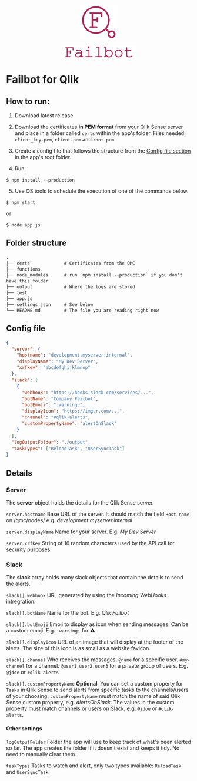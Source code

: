 <p align="center">
  <img width="100" src="./assets/failbot-logo.png" alt="failbot logo">
</p>
<p align="center">
  <img width="200" src="./assets/failbot-title.png" alt="failbot">
</p>

# Failbot for Qlik

## How to run:
1. Download latest release.

2. Download the certificates **in PEM format** from your Qlik Sense server and place in a folder called `certs` within the app's folder. Files needed: `client_key.pem`, `client.pem` and `root.pem`.

3. Create a config file that follows the structure from the [Config file section](#configFile) in the app's root folder.

4. Run: 
```shell
$ npm install --production
```

5. Use OS tools to schedule the execution of one of the commands below.
```shell
$ npm start
```
or 
```shell
$ node app.js
```


## Folder structure
```
.
├── certs             # Certificates from the QMC
├── functions         
├── node_modules      # run `npm install --production` if you don't have this folder
├── output            # Where the logs are stored
├── test              
├── app.js            
├── settings.json     # See below      
└── README.md         # The file you are reading right now
```


## <a name="configFile"></a> Config file
```json
{
  "server": {
    "hostname": "development.myserver.internal",
    "displayName": "My Dev Server",
    "xrfkey": "abcdefghijklmnop"
  },
  "slack": [
    {
      "webhook": "https://hooks.slack.com/services/...",
      "botName": "Company Failbot",
      "botEmoji": ":warning:",
      "displayIcon": "https://imgur.com/...",
      "channel": "#qlik-alerts",
      "customPropertyName": "alertOnSlack"
    }
  ],
  "logOutputFolder": "./output",
  "taskTypes": ["ReloadTask", "UserSyncTask"]
}
```


## Details

### Server
The **server** object holds the details for the Qlik Sense server.

`server.hostname` Base URL of the server. It should match the field `Host name` on /qmc/nodes/ e.g. _development.myserver.internal_

`server.displayName` Name for your server. E.g. _My Dev Server_

`server.xrfkey` String of 16 random characters used by the API call for security purposes


### Slack
The **slack** array holds many slack objects that contain the details to send the alerts.

`slack[].webhook` URL generated by using the _Incoming WebHooks_ intregration.

`slack[].botName` Name for the bot. E.g. _Qlik Failbot_

`slack[].botEmoji` Emoji to display as icon when sending messages. Can be a custom emoji. E.g. `:warning:` for :warning:

`slack[].displayIcon` URL of an image that will display at the footer of the alerts. The size of this icon is as small as a website favicon.

`slack[].channel` Who receives the messages. `@name` for a specific user. `#my-channel` for a channel. `@user1,user2,user3` for a private group of users. E.g. `@jdoe` or `#qlik-alerts`

`slack[].customPropertyName` **Optional**. You can set a custom property for `Tasks` in Qlik Sense to send alerts from specific tasks to the channels/users of your choosing. `customPropertyName` must match the name of said Qlik Sense custom property, e.g. _alertsOnSlack_. The values in the custom property must match channels or users on Slack, e.g. `@jdoe` or `#qlik-alerts`.


#### Other settings

`logOutputFolder` Folder the app will use to keep track of what's been alerted so far. The app creates the folder if it doesn't exist and keeps it tidy. No need to manually clear them.

`taskTypes` Tasks to watch and alert, only two types available: `ReloadTask` and `UserSyncTask`.

